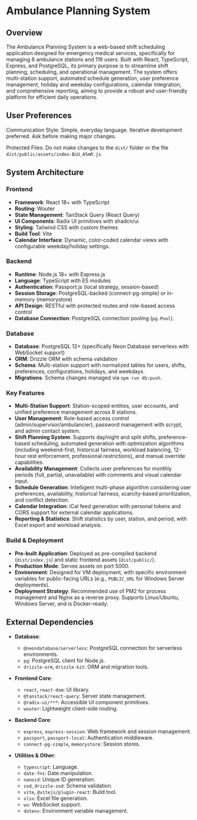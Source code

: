 # Ambulance Planning System

## Overview

The Ambulance Planning System is a web-based shift scheduling application designed for emergency medical services, specifically for managing 8 ambulance stations and 119 users. Built with React, TypeScript, Express, and PostgreSQL, its primary purpose is to streamline shift planning, scheduling, and operational management. The system offers multi-station support, automated schedule generation, user preference management, holiday and weekday configurations, calendar integration, and comprehensive reporting, aiming to provide a robust and user-friendly platform for efficient daily operations.

## User Preferences

Communication Style: Simple, everyday language. Iterative development preferred. Ask before making major changes.

Protected Files: Do not make changes to the `dist/` folder or the file `dist/public/assets/index-BiU_A5mR.js`.

## System Architecture

### Frontend
- **Framework**: React 18+ with TypeScript
- **Routing**: Wouter
- **State Management**: TanStack Query (React Query)
- **UI Components**: Radix UI primitives with shadcn/ui
- **Styling**: Tailwind CSS with custom themes
- **Build Tool**: Vite
- **Calendar Interface**: Dynamic, color-coded calendar views with configurable weekday/holiday settings.

### Backend
- **Runtime**: Node.js 18+ with Express.js
- **Language**: TypeScript with ES modules
- **Authentication**: Passport.js (local strategy, session-based)
- **Session Storage**: PostgreSQL-backed (connect-pg-simple) or in-memory (memorystore)
- **API Design**: RESTful with protected routes and role-based access control
- **Database Connection**: PostgreSQL connection pooling (`pg.Pool`).

### Database
- **Database**: PostgreSQL 12+ (specifically Neon Database serverless with WebSocket support)
- **ORM**: Drizzle ORM with schema validation
- **Schema**: Multi-station support with normalized tables for users, shifts, preferences, configurations, holidays, and weekdays.
- **Migrations**: Schema changes managed via `npm run db:push`.

### Key Features
- **Multi-Station Support**: Station-scoped entities, user accounts, and unified preference management across 8 stations.
- **User Management**: Role-based access control (admin/supervisor/ambulancier), password management with scrypt, and admin contact system.
- **Shift Planning System**: Supports day/night and split shifts, preference-based scheduling, automated generation with optimization algorithms (including weekend-first, historical fairness, workload balancing, 12-hour rest enforcement, professional restrictions), and manual override capabilities.
- **Availability Management**: Collects user preferences for monthly periods (full, partial, unavailable) with comments and visual calendar input.
- **Schedule Generation**: Intelligent multi-phase algorithm considering user preferences, availability, historical fairness, scarcity-based prioritization, and conflict detection.
- **Calendar Integration**: iCal feed generation with personal tokens and CORS support for external calendar applications.
- **Reporting & Statistics**: Shift statistics by user, station, and period, with Excel export and workload analysis.

### Build & Deployment
- **Pre-built Application**: Deployed as pre-compiled backend (`dist/index.js`) and static frontend assets (`dist/public/`).
- **Production Mode**: Serves assets on port 5000.
- **Environment**: Designed for VM deployment, with specific environment variables for public-facing URLs (e.g., `PUBLIC_URL` for Windows Server deployments).
- **Deployment Strategy**: Recommended use of PM2 for process management and Nginx as a reverse proxy. Supports Linux/Ubuntu, Windows Server, and is Docker-ready.

## External Dependencies

- **Database**:
  - `@neondatabase/serverless`: PostgreSQL connection for serverless environments.
  - `pg`: PostgreSQL client for Node.js.
  - `drizzle-orm`, `drizzle-kit`: ORM and migration tools.

- **Frontend Core**:
  - `react`, `react-dom`: UI library.
  - `@tanstack/react-query`: Server state management.
  - `@radix-ui/***`: Accessible UI component primitives.
  - `wouter`: Lightweight client-side routing.

- **Backend Core**:
  - `express`, `express-session`: Web framework and session management.
  - `passport`, `passport-local`: Authentication middleware.
  - `connect-pg-simple`, `memorystore`: Session stores.

- **Utilities & Other**:
  - `typescript`: Language.
  - `date-fns`: Date manipulation.
  - `nanoid`: Unique ID generation.
  - `zod`, `drizzle-zod`: Schema validation.
  - `vite`, `@vitejs/plugin-react`: Build tool.
  - `xlsx`: Excel file generation.
  - `ws`: WebSocket support.
  - `dotenv`: Environment variable management.